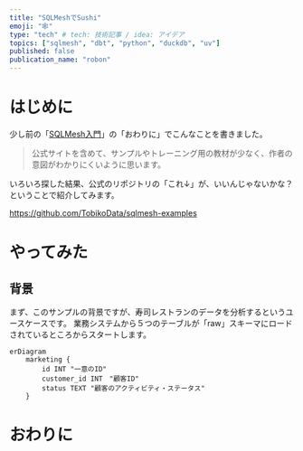 ```yaml
---
title: "SQLMeshでSushi"
emoji: "🕸"
type: "tech" # tech: 技術記事 / idea: アイデア
topics: ["sqlmesh", "dbt", "python", "duckdb", "uv"]
published: false
publication_name: "robon"
---
```


# はじめに
少し前の「[SQLMesh入門](https://zenn.dev/robon/articles/c8928f88f62218)」の「おわりに」でこんなことを書きました。
> 公式サイトを含めて、サンプルやトレーニング用の教材が少なく、作者の意図がわかりにくいように思います。

いろいろ探した結果、公式のリポジトリの「これ↓」が、いいんじゃないかな？ということで紹介してみます。

https://github.com/TobikoData/sqlmesh-examples

# やってみた
## 背景
まず、このサンプルの背景ですが、寿司レストランのデータを分析するというユースケースです。
業務システムから５つのテーブルが「raw」スキーマにロードされているところからスタートします。

```mermaid
erDiagram
    marketing {
        id INT "一意のID"
        customer_id INT　"顧客ID"
        status TEXT "顧客のアクティビティ・ステータス"
    }
```



# おわりに

